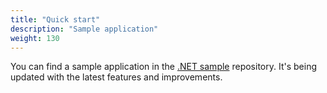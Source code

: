 ```yaml
---
title: "Quick start"
description: "Sample application"
weight: 130
---
```


You can find a sample application in the [.NET sample](https://github.com/Eventuous/dotnet-sample) repository. It's being updated with the latest features and improvements.
